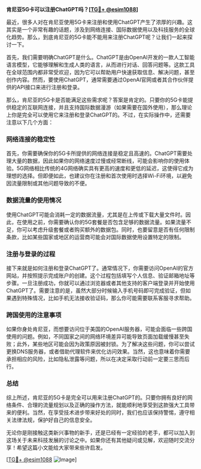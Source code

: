 **肯尼亚5G卡可以注册ChatGPT吗？[[TG💪+ @esim1088](https://t.me/s/esim1088)]**

最近，很多人对在肯尼亚使用5G卡来注册和使用ChatGPT产生了浓厚的兴趣。这其实是一个非常有趣的话题，涉及到网络连接、国际数据使用以及科技服务的全球化趋势。那么，到底肯尼亚的5G卡能不能用来注册ChatGPT呢？让我们一起来探讨一下。

首先，我们需要明确ChatGPT是什么。ChatGPT是由OpenAI开发的一款人工智能语言模型，它能够理解和生成人类的语言，从而进行对话、回答问题等。这款工具在全球范围内都非常受欢迎，因为它可以帮助用户快速获取信息、解决问题，甚至创作内容。然而，要使用ChatGPT，通常需要通过OpenAI官网或者其合作伙伴提供的API接口来进行注册和登录。

那么，肯尼亚的5G卡是否能满足这些需求呢？答案是肯定的。只要你的5G卡能提供稳定的互联网连接，并且支持国际数据漫游（如果需要在国外使用），那么理论上你是完全可以使用它来注册和登录ChatGPT的。不过，在实际操作中，还需要注意以下几个方面：

### 网络连接的稳定性

首先，你需要确保你的5G卡所提供的网络连接是稳定且高速的。ChatGPT需要处理大量的数据，因此如果你的网络速度过慢或经常断线，可能会影响你的使用体验。5G网络相比传统的4G网络确实具有更高的速度和更低的延迟，这使得它成为理想的选择。但即便如此，也建议你在注册和首次使用时选择Wi-Fi环境，以避免因流量限制或其他问题导致的不便。

### 数据流量的使用情况

使用ChatGPT可能会消耗一定的数据流量，尤其是在上传或下载大量文件时。因此，在使用之前，你需要确认你的5G套餐是否包含足够的数据流量。如果流量不足，你可以考虑升级套餐或者购买额外的数据包。同时，也要留意是否有任何限制条款，比如某些国家或地区的运营商可能会对国际数据使用设置特定的限制。

### 注册与登录的过程

接下来就是如何注册和登录ChatGPT了。通常情况下，你需要访问OpenAI的官方网站，并按照提示完成账户的创建。这个过程包括填写个人信息、验证邮箱地址等步骤。一旦注册成功，你就可以通过浏览器或者其他支持的客户端登录并开始使用ChatGPT了。需要注意的是，虽然大部分时候输入手机号码即可完成验证，但如果遇到特殊情况，比如手机无法接收验证码，那么你可能需要联系客服寻求帮助。

### 跨国使用的注意事项

如果你身处肯尼亚，而想要访问位于美国的OpenAI服务器，可能会面临一些跨国使用的问题。例如，不同国家之间的网络环境差异可能导致页面加载缓慢甚至失败；此外，某些地区可能会因为政策原因被封锁。为了解决这些问题，你可以尝试更换DNS服务器，或者借助代理软件来优化访问效果。当然，这也意味着你需要承担相应的风险，比如隐私泄露等问题，所以在决定采取行动前一定要三思而后行。

### 总结

综上所述，肯尼亚的5G卡是完全可以用来注册ChatGPT的。只要你拥有良好的网络条件、合理的流量规划以及正确的操作方法，就能顺利地享受到这款强大工具带来的便利。当然，在享受技术进步带来好处的同时，我们也应该保持警惕，遵守相关法律法规，保护好自己的信息安全。

无论你是刚接触这类新兴事物的新手，还是已经有一定经验的老手，都可以加入到这场关于未来科技发展的讨论之中。如果你还有其他疑问或见解，欢迎随时交流分享！希望这篇小文能给大家带来些许启发。

[[TG💪+ @esim1088](https://t.me/s/esim1088) ![Image](https://i.postimg.cc/4NQfJmqS/Snipaste-2025-05-13-00-14-12.png)]